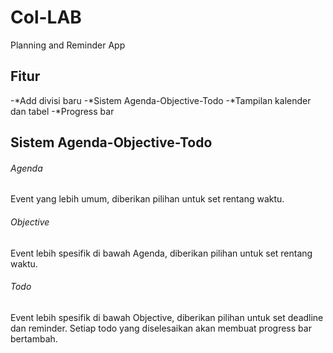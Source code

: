 # Col-LAB
Planning and Reminder App

## Fitur
-*Add divisi baru
-*Sistem Agenda-Objective-Todo
-*Tampilan kalender dan tabel
-*Progress bar

## Sistem Agenda-Objective-Todo
###### Agenda
Event yang lebih umum, diberikan pilihan untuk set rentang waktu.

###### Objective
Event lebih spesifik di bawah Agenda, diberikan pilihan untuk set rentang waktu.

###### Todo
Event lebih spesifik di bawah Objective, diberikan pilihan untuk set deadline dan reminder. Setiap todo yang diselesaikan akan membuat progress bar bertambah.
